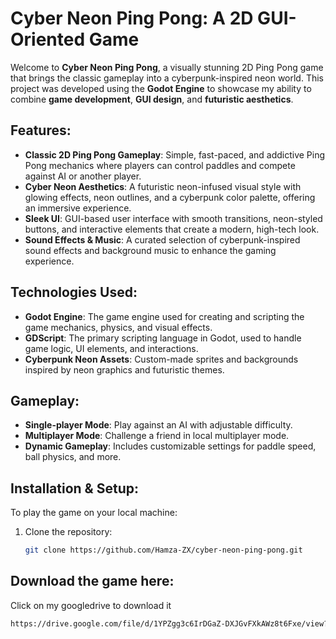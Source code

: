 # Cyber Neon Ping Pong: A 2D GUI-Oriented Game

Welcome to **Cyber Neon Ping Pong**, a visually stunning 2D Ping Pong game that brings the classic gameplay into a cyberpunk-inspired neon world. This project was developed using the **Godot Engine** to showcase my ability to combine **game development**, **GUI design**, and **futuristic aesthetics**.

## Features:
- **Classic 2D Ping Pong Gameplay**: Simple, fast-paced, and addictive Ping Pong mechanics where players can control paddles and compete against AI or another player.
- **Cyber Neon Aesthetics**: A futuristic neon-infused visual style with glowing effects, neon outlines, and a cyberpunk color palette, offering an immersive experience.
- **Sleek UI**: GUI-based user interface with smooth transitions, neon-styled buttons, and interactive elements that create a modern, high-tech look.
- **Sound Effects & Music**: A curated selection of cyberpunk-inspired sound effects and background music to enhance the gaming experience.

## Technologies Used:
- **Godot Engine**: The game engine used for creating and scripting the game mechanics, physics, and visual effects.
- **GDScript**: The primary scripting language in Godot, used to handle game logic, UI elements, and interactions.
- **Cyberpunk Neon Assets**: Custom-made sprites and backgrounds inspired by neon graphics and futuristic themes.

## Gameplay:
- **Single-player Mode**: Play against an AI with adjustable difficulty.
- **Multiplayer Mode**: Challenge a friend in local multiplayer mode.
- **Dynamic Gameplay**: Includes customizable settings for paddle speed, ball physics, and more.

## Installation & Setup:
To play the game on your local machine:
1. Clone the repository:
   ```bash
   git clone https://github.com/Hamza-ZX/cyber-neon-ping-pong.git

## Download the game here:
Click on my googledrive to download it
   ```bash
   https://drive.google.com/file/d/1YPZgg3c6IrDGaZ-DXJGvFXkAWz8t6Fxe/view?usp=drive_link
